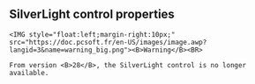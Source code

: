 
## SilverLight control properties
			

<DIV class="specObsolete">
	<IMG style="float:left;margin-right:10px;" src="https://doc.pcsoft.fr/en-US/images/image.awp?langid=3&name=warning_big.png"><B>Warning</B><BR>
	From version <B>28</B>, the SilverLight control is no longer available. 
</DIV><a name="NOTE1"></a>
<a name="NOTE1_1"></a>

